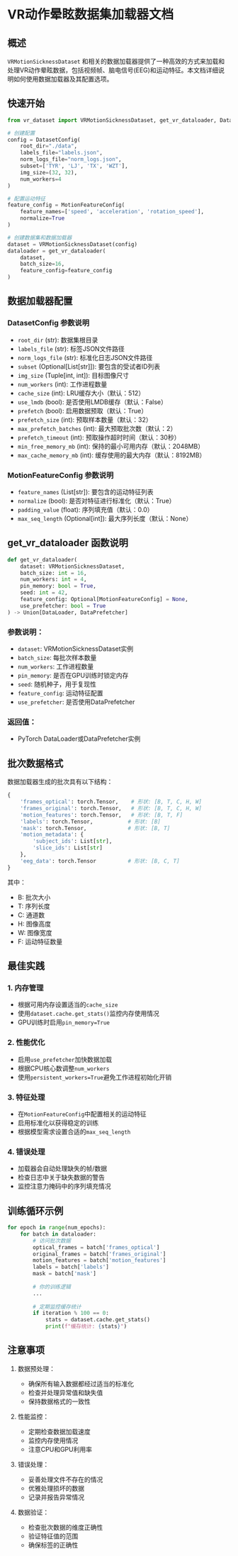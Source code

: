 # VR动作晕眩数据集加载器文档

## 概述
`VRMotionSicknessDataset` 和相关的数据加载器提供了一种高效的方式来加载和处理VR动作晕眩数据，包括视频帧、脑电信号(EEG)和运动特征。本文档详细说明如何使用数据加载器及其配置选项。

## 快速开始
```python
from vr_dataset import VRMotionSicknessDataset, get_vr_dataloader, DatasetConfig, MotionFeatureConfig

# 创建配置
config = DatasetConfig(
    root_dir="./data",
    labels_file="labels.json",
    norm_logs_file="norm_logs.json",
    subset=['TYR', 'LJ', 'TX', 'WZT'],
    img_size=(32, 32),
    num_workers=4
)

# 配置运动特征
feature_config = MotionFeatureConfig(
    feature_names=['speed', 'acceleration', 'rotation_speed'],
    normalize=True
)

# 创建数据集和数据加载器
dataset = VRMotionSicknessDataset(config)
dataloader = get_vr_dataloader(
    dataset, 
    batch_size=16,
    feature_config=feature_config
)
```

## 数据加载器配置

### DatasetConfig 参数说明
- `root_dir` (str): 数据集根目录
- `labels_file` (str): 标签JSON文件路径
- `norm_logs_file` (str): 标准化日志JSON文件路径
- `subset` (Optional[List[str]]): 要包含的受试者ID列表
- `img_size` (Tuple[int, int]): 目标图像尺寸
- `num_workers` (int): 工作进程数量
- `cache_size` (int): LRU缓存大小（默认：512）
- `use_lmdb` (bool): 是否使用LMDB缓存（默认：False）
- `prefetch` (bool): 启用数据预取（默认：True）
- `prefetch_size` (int): 预取样本数量（默认：32）
- `max_prefetch_batches` (int): 最大预取批次数（默认：2）
- `prefetch_timeout` (int): 预取操作超时时间（默认：30秒）
- `min_free_memory_mb` (int): 保持的最小可用内存（默认：2048MB）
- `max_cache_memory_mb` (int): 缓存使用的最大内存（默认：8192MB）

### MotionFeatureConfig 参数说明
- `feature_names` (List[str]): 要包含的运动特征列表
- `normalize` (bool): 是否对特征进行标准化（默认：True）
- `padding_value` (float): 序列填充值（默认：0.0）
- `max_seq_length` (Optional[int]): 最大序列长度（默认：None）

## get_vr_dataloader 函数说明

```python
def get_vr_dataloader(
    dataset: VRMotionSicknessDataset,
    batch_size: int = 16,
    num_workers: int = 4,
    pin_memory: bool = True,
    seed: int = 42,
    feature_config: Optional[MotionFeatureConfig] = None,
    use_prefetcher: bool = True
) -> Union[DataLoader, DataPrefetcher]
```

### 参数说明：
- `dataset`: VRMotionSicknessDataset实例
- `batch_size`: 每批次样本数量
- `num_workers`: 工作进程数量
- `pin_memory`: 是否在GPU训练时锁定内存
- `seed`: 随机种子，用于复现性
- `feature_config`: 运动特征配置
- `use_prefetcher`: 是否使用DataPrefetcher

### 返回值：
- PyTorch DataLoader或DataPrefetcher实例

## 批次数据格式
数据加载器生成的批次具有以下结构：
```python
{
    'frames_optical': torch.Tensor,    # 形状: [B, T, C, H, W]
    'frames_original': torch.Tensor,   # 形状: [B, T, C, H, W]
    'motion_features': torch.Tensor,   # 形状: [B, T, F]
    'labels': torch.Tensor,           # 形状: [B]
    'mask': torch.Tensor,             # 形状: [B, T]
    'motion_metadata': {
        'subject_ids': List[str],
        'slice_ids': List[str]
    },
    'eeg_data': torch.Tensor          # 形状: [B, C, T]
}
```
其中：
- B: 批次大小
- T: 序列长度
- C: 通道数
- H: 图像高度
- W: 图像宽度
- F: 运动特征数量

## 最佳实践

### 1. 内存管理
- 根据可用内存设置适当的`cache_size`
- 使用`dataset.cache.get_stats()`监控内存使用情况
- GPU训练时启用`pin_memory=True`

### 2. 性能优化
- 启用`use_prefetcher`加快数据加载
- 根据CPU核心数调整`num_workers`
- 使用`persistent_workers=True`避免工作进程初始化开销

### 3. 特征处理
- 在`MotionFeatureConfig`中配置相关的运动特征
- 启用标准化以获得稳定的训练
- 根据模型需求设置合适的`max_seq_length`

### 4. 错误处理
- 加载器会自动处理缺失的帧/数据
- 检查日志中关于缺失数据的警告
- 监控注意力掩码中的序列填充情况

## 训练循环示例
```python
for epoch in range(num_epochs):
    for batch in dataloader:
        # 访问批次数据
        optical_frames = batch['frames_optical']
        original_frames = batch['frames_original']
        motion_features = batch['motion_features']
        labels = batch['labels']
        mask = batch['mask']
        
        # 你的训练逻辑
        ...
        
        # 定期监控缓存统计
        if iteration % 100 == 0:
            stats = dataset.cache.get_stats()
            print(f"缓存统计: {stats}")
```

## 注意事项
1. 数据预处理：
   - 确保所有输入数据都经过适当的标准化
   - 检查并处理异常值和缺失值
   - 保持数据格式的一致性

2. 性能监控：
   - 定期检查数据加载速度
   - 监控内存使用情况
   - 注意CPU和GPU利用率

3. 错误处理：
   - 妥善处理文件不存在的情况
   - 优雅处理损坏的数据
   - 记录并报告异常情况

4. 数据验证：
   - 检查批次数据的维度正确性
   - 验证特征值的范围
   - 确保标签的正确性